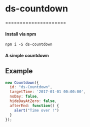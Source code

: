 # ds-countdown
=====================

#### Install via npm ####

```
npm i -S ds-countdown
```

#### A simple countdown  ####
Example
---------------

```javascript
new Countdown({
  id: "ds-Countdown",
  targetTime: '2017-01-01 00:00:00',
  noDay: false,
  hideDayAtZero: false,
  afterEnd: function() {
    alert("Time over !")
  }
});
```
